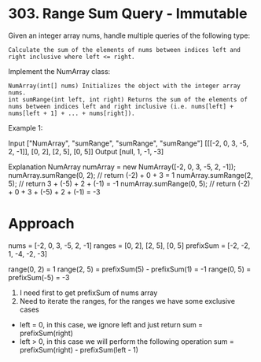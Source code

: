 # 303. Range Sum Query - Immutable

Given an integer array nums, handle multiple queries of the following type:

    Calculate the sum of the elements of nums between indices left and right inclusive where left <= right.

Implement the NumArray class:

    NumArray(int[] nums) Initializes the object with the integer array nums.
    int sumRange(int left, int right) Returns the sum of the elements of nums between indices left and right inclusive (i.e. nums[left] + nums[left + 1] + ... + nums[right]).

 

Example 1:

Input
["NumArray", "sumRange", "sumRange", "sumRange"]
[[[-2, 0, 3, -5, 2, -1]], [0, 2], [2, 5], [0, 5]]
Output
[null, 1, -1, -3]

Explanation
NumArray numArray = new NumArray([-2, 0, 3, -5, 2, -1]);
numArray.sumRange(0, 2); // return (-2) + 0 + 3 = 1
numArray.sumRange(2, 5); // return 3 + (-5) + 2 + (-1) = -1
numArray.sumRange(0, 5); // return (-2) + 0 + 3 + (-5) + 2 + (-1) = -3

# Approach

nums = [-2, 0, 3, -5, 2, -1]
ranges = [0, 2], [2, 5], [0, 5]
prefixSum = [-2, -2, 1, -4, -2, -3]

range(0, 2) = 1
range(2, 5) = prefixSum(5) - prefixSum(1) = -1
range(0, 5) = prefixSum(-5) = -3

1. I need first to get prefixSum of nums array
2. Need to iterate the ranges, for the ranges we have some exclusive cases
- left = 0, in this case, we ignore left and just return 
sum = prefixSum(right)
- left > 0, in this case we will perform the following operation
sum = prefixSum(right) - prefixSum(left - 1)
